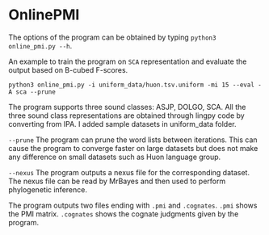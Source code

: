# OnlinePMI

The options of the program can be obtained by typing ```python3 online_pmi.py --h```.

An example to train the program on `SCA` representation and evaluate the output based on B-cubed F-scores.

```python3 online_pmi.py -i uniform_data/huon.tsv.uniform -mi 15 --eval -A sca --prune```

The program supports three sound classes: ASJP, DOLGO, SCA. All the three sound class representations are obtained through lingpy code by converting from IPA. I added sample datasets in uniform_data folder.

`--prune` The program can prune the word lists between iterations. This can cause the program to converge faster on large datasets but does not make any difference on small datasets such as Huon language group.

`--nexus` The program outputs a nexus file for the corresponding dataset. The nexus file can be read by MrBayes and then used to perform phylogenetic inference.

The program outputs two files ending with `.pmi` and `.cognates`. `.pmi` shows the PMI matrix. `.cognates` shows the cognate judgments given by the program.
